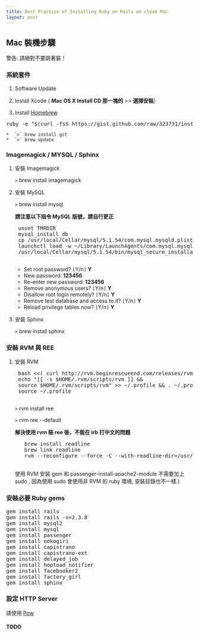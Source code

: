 ```yaml
--- 
title: Best Practice of Installing Ruby on Rails on clean Mac
layout: post
---
```


## Mac 裝機步驟 ##

<div class="warning">
警告: 請絕對不要跳著裝！
</div>

### 系統套件 ###

1. Software Update
2. Install Xcode ( **Mac OS X Install CD 那一塊的** >> **選擇安裝**）

3. Install [Homebrew](http://github.com/mxcl/homebrew)
<pre>ruby -e "$(curl -fsS https://gist.github.com/raw/323731/install_homebrew.rb)"</pre>
    *  `>` brew install git
    *  `>` brew update


### Imagemagick / MYSQL / Sphinx ###

1. 安裝 Imagemagick

    `>` brew install imagemagick
2. 安裝 MySQL
  
    `>` brew install mysql
 
    **請注意以下指令 MySQL 版號，請自行更正**
    <pre>
    unset TMPDIR
    mysql_install_db
    cp /usr/local/Cellar/mysql/5.1.54/com.mysql.mysqld.plist ~/Library/LaunchAgents
    launchctl load -w ~/Library/LaunchAgents/com.mysql.mysqld.plist
    /usr/local/Cellar/mysql/5.1.54/bin/mysql_secure_installation
    </pre>

    * Set root password? `[`Y/n`]` **Y**
    * New password: **123456**
    * Re-enter new password: **123456**
    * Remove anonymous users? `[`Y/n`]` **Y**
    * Disallow root login remotely? `[`Y/n`]` **Y**
    * Remove test database and access to it? `[`Y/n`]` **Y**
    * Reload privilege tables now? `[`Y/n`]` **Y**

3. 安裝 Sphinx

    `>` brew install sphinx

### 安裝 RVM 與 REE ###

1. 安裝 RVM 
    <pre>
    bash &lt;&lt;( curl http://rvm.beginrescueend.com/releases/rvm-install-head )
    echo &quot;[[ -s $HOME/.rvm/scripts/rvm ]] &amp;&amp; 
    source $HOME/.rvm/scripts/rvm&quot; &gt;&gt; ~/.profile &amp;&amp; . ~/.profile
    source ~/.profile
    </pre>

    `>` rvm install ree

    `>` rvm ree --default

    **解決使用 rvm 裝 ree 後，不能在 irb 打中文的問題**
    <pre>
      brew install readline
      brew link readline
      rvm --reconfigure --force -C --with-readline-dir=/usr/local install ree
    </pre>

    <div class="info">
        <p>
             使用 RVM 安裝 gem 和 passenger-install-apache2-module 不需要加上 sudo , 因為使用 sudo 會使用非 RVM 的 ruby 環境, 安裝目錄也不一樣.)
        </p>
    </div>

### 安裝必要 Ruby gems ###

<pre>
gem install rails
gem install rails -v=2.3.8
gem install mysql2
gem install mysql
gem install passenger
gem install nokogiri
gem install capistrano
gem install capistrano-ext
gem install delayed_job
gem install hoptoad_notifier
gem install facebooker2
gem install factory_girl
gem install sphinx
</pre>


### 設定 HTTP Server ###

請使用 [Pow](/todo.html)
#### TODO ####